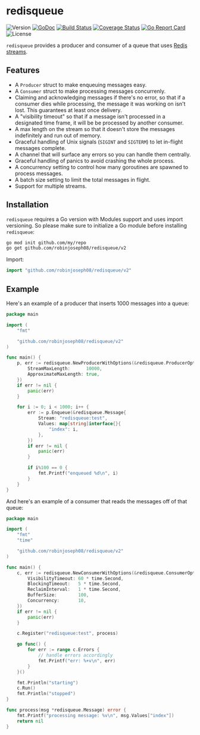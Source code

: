 # redisqueue

![Version](https://img.shields.io/badge/version-v1.1.0-green.svg)
[![GoDoc](https://godoc.org/github.com/robinjoseph08/redisqueue?status.svg)](https://pkg.go.dev/github.com/robinjoseph08/redisqueue/v2?tab=doc)
[![Build Status](https://travis-ci.org/robinjoseph08/redisqueue.svg?branch=master)](https://travis-ci.org/robinjoseph08/redisqueue)
[![Coverage Status](https://coveralls.io/repos/github/robinjoseph08/redisqueue/badge.svg?branch=master)](https://coveralls.io/github/robinjoseph08/redisqueue?branch=master)
[![Go Report Card](https://goreportcard.com/badge/github.com/robinjoseph08/redisqueue)](https://goreportcard.com/report/github.com/robinjoseph08/redisqueue)
![License](https://img.shields.io/github/license/robinjoseph08/redisqueue.svg)

`redisqueue` provides a producer and consumer of a queue that uses [Redis
streams](https://redis.io/topics/streams-intro).

## Features

- A `Producer` struct to make enqueuing messages easy.
- A `Consumer` struct to make processing messages concurrenly.
- Claiming and acknowledging messages if there's no error, so that if a consumer
  dies while processing, the message it was working on isn't lost. This
  guarantees at least once delivery.
- A "visibility timeout" so that if a message isn't processed in a designated
  time frame, it will be be processed by another consumer.
- A max length on the stream so that it doesn't store the messages indefinitely
  and run out of memory.
- Graceful handling of Unix signals (`SIGINT` and `SIGTERM`) to let in-flight
  messages complete.
- A channel that will surface any errors so you can handle them centrally.
- Graceful handling of panics to avoid crashing the whole process.
- A concurrency setting to control how many goroutines are spawned to process
  messages.
- A batch size setting to limit the total messages in flight.
- Support for multiple streams.

## Installation

`redisqueue` requires a Go version with Modules support and uses import
versioning. So please make sure to initialize a Go module before installing
`redisqueue`:

```sh
go mod init github.com/my/repo
go get github.com/robinjoseph08/redisqueue/v2
```

Import:

```go
import "github.com/robinjoseph08/redisqueue/v2"
```

## Example

Here's an example of a producer that inserts 1000 messages into a queue:

```go
package main

import (
	"fmt"

	"github.com/robinjoseph08/redisqueue/v2"
)

func main() {
	p, err := redisqueue.NewProducerWithOptions(&redisqueue.ProducerOptions{
		StreamMaxLength:      10000,
		ApproximateMaxLength: true,
	})
	if err != nil {
		panic(err)
	}

	for i := 0; i < 1000; i++ {
		err := p.Enqueue(&redisqueue.Message{
			Stream: "redisqueue:test",
			Values: map[string]interface{}{
				"index": i,
			},
		})
		if err != nil {
			panic(err)
		}

		if i%100 == 0 {
			fmt.Printf("enqueued %d\n", i)
		}
	}
}
```

And here's an example of a consumer that reads the messages off of that queue:

```go
package main

import (
	"fmt"
	"time"

	"github.com/robinjoseph08/redisqueue/v2"
)

func main() {
	c, err := redisqueue.NewConsumerWithOptions(&redisqueue.ConsumerOptions{
		VisibilityTimeout: 60 * time.Second,
		BlockingTimeout:   5 * time.Second,
		ReclaimInterval:   1 * time.Second,
		BufferSize:        100,
		Concurrency:       10,
	})
	if err != nil {
		panic(err)
	}

	c.Register("redisqueue:test", process)

	go func() {
		for err := range c.Errors {
			// handle errors accordingly
			fmt.Printf("err: %+v\n", err)
		}
	}()

	fmt.Println("starting")
	c.Run()
	fmt.Println("stopped")
}

func process(msg *redisqueue.Message) error {
	fmt.Printf("processing message: %v\n", msg.Values["index"])
	return nil
}
```
